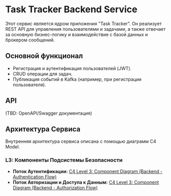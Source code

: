 # Task Tracker Backend Service

Этот сервис является ядром приложения "Task Tracker". Он реализует REST API для управления пользователями и задачами, а также отвечает за основную бизнес-логику и взаимодействие с базой данных и брокером сообщений.

## Основной функционал

- Регистрация и аутентификация пользователей (JWT).
- CRUD операции для задач.
- Публикация событий в Kafka (например, при регистрации пользователя).

## API

(TBD: OpenAPI/Swagger документация)


## Архитектура Сервиса

Внутренняя архитектура сервиса описана с помощью диаграмм C4 Model.

### L3: Компоненты Подсистемы Безопасности

*   **Поток Аутентификации:** [C4 Level 3: Component Diagram (Backend - Authentication Flow)](../docs/diagrams/task-tracker-system/backend-api/c4-L3-authentication-flow.webp)
*   **Поток Авторизации и Доступа к Данным:** [C4 Level 3: Component Diagram (Backend - Authorization Flow)](../docs/diagrams/task-tracker-system/backend-api/c4-L3-authorization-flow.webp) 